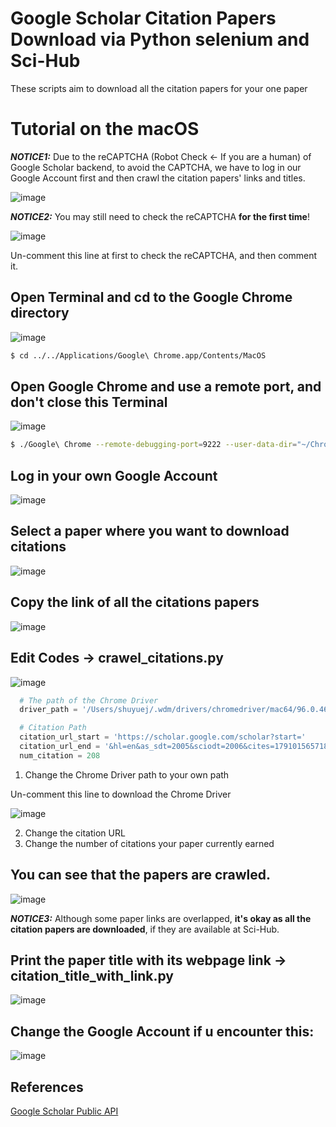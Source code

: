 # Google Scholar Citation Papers Download via Python selenium and Sci-Hub

These scripts aim to download all the citation papers for your one paper

# Tutorial on the macOS

***NOTICE1:*** Due to the reCAPTCHA (Robot Check <- If you are a human) of Google Scholar backend, to avoid the CAPTCHA, we have to log in our Google Account first and then crawl the citation papers' links and titles.

![image](https://user-images.githubusercontent.com/31528604/150624865-2d55c329-9518-4425-8229-6380a51e0be0.png)

***NOTICE2:*** You may still need to check the reCAPTCHA **for the first time**!

![image](https://user-images.githubusercontent.com/31528604/150625091-a5207ded-65ab-4494-bf9e-af3cb2b17b3f.png)

Un-comment this line at first to check the reCAPTCHA, and then comment it.

## Open Terminal and cd to the Google Chrome directory

![image](https://user-images.githubusercontent.com/31528604/150624238-372b62ad-e516-4625-9043-5a664b6f28a6.png)

```bash
$ cd ../../Applications/Google\ Chrome.app/Contents/MacOS
```

## Open Google Chrome and use a remote port, and don't close this Terminal

![image](https://user-images.githubusercontent.com/31528604/150624282-4aa90ba9-438d-4120-ae1a-fa9d4a636166.png)

```bash
$ ./Google\ Chrome --remote-debugging-port=9222 --user-data-dir="~/ChromeProfile"
```

## Log in your own Google Account

![image](https://user-images.githubusercontent.com/31528604/150624322-d25aa268-baa8-4115-b283-fb77331aa24e.png)

## Select a paper where you want to download citations

![image](https://user-images.githubusercontent.com/31528604/150624398-638f86a0-7a87-4643-b728-8d4b5c497940.png)

## Copy the link of all the citations papers

![image](https://user-images.githubusercontent.com/31528604/150624408-4d883ea0-17b6-4fa3-a8c0-93c6666004f1.png)

## Edit Codes -> crawel_citations.py

![image](https://user-images.githubusercontent.com/31528604/150625221-63b14d61-7201-403b-8fbd-c2359493bcf3.png)

```python
  # The path of the Chrome Driver
  driver_path = '/Users/shuyuej/.wdm/drivers/chromedriver/mac64/96.0.4664.45/chromedriver'

  # Citation Path
  citation_url_start = 'https://scholar.google.com/scholar?start='
  citation_url_end = '&hl=en&as_sdt=2005&sciodt=2006&cites=17910156571874886383&scipsc='
  num_citation = 208
```

1. Change the Chrome Driver path to your own path

  Un-comment this line to download the Chrome Driver

![image](https://user-images.githubusercontent.com/31528604/150624537-148efc4e-2706-45d7-841a-efbd64ced139.png)

2. Change the citation URL
3. Change the number of citations your paper currently earned

## You can see that the papers are crawled.

![image](https://user-images.githubusercontent.com/31528604/150624805-31c31b61-a5ee-46b0-98fe-2779909b56be.png)

***NOTICE3:*** Although some paper links are overlapped, **it's okay as all the citation papers are downloaded**, if they are available at Sci-Hub.

## Print the paper title with its webpage link -> citation_title_with_link.py

![image](https://user-images.githubusercontent.com/31528604/150660606-0df033d5-74c5-41d1-bf5c-8e21616807bc.png)

## Change the Google Account if u encounter this:

![image](https://user-images.githubusercontent.com/31528604/150625157-8e0b0d26-e50e-429e-b927-a0a9535db2ae.png)

## References

[Google Scholar Public API](https://serpapi.com/google-scholar-api)
 
